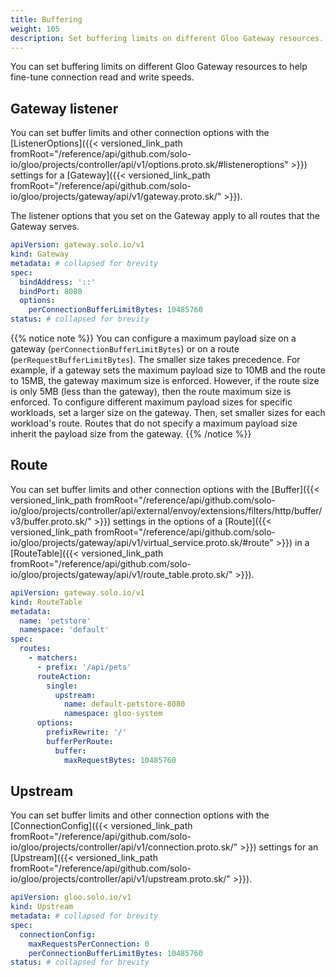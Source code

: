 ```yaml
---
title: Buffering
weight: 105
description: Set buffering limits on different Gloo Gateway resources.
---
```


You can set buffering limits on different Gloo Gateway resources to help fine-tune connection read and write speeds.

## Gateway listener

You can set buffer limits and other connection options with the [ListenerOptions]({{< versioned_link_path fromRoot="/reference/api/github.com/solo-io/gloo/projects/controller/api/v1/options.proto.sk/#listeneroptions" >}}) settings for a [Gateway]({{< versioned_link_path fromRoot="/reference/api/github.com/solo-io/gloo/projects/gateway/api/v1/gateway.proto.sk/" >}}).

The listener options that you set on the Gateway apply to all routes that the Gateway serves.

```yaml
apiVersion: gateway.solo.io/v1
kind: Gateway
metadata: # collapsed for brevity
spec:
  bindAddress: '::'
  bindPort: 8080
  options:
    perConnectionBufferLimitBytes: 10485760
status: # collapsed for brevity
```

{{% notice note %}}
You can configure a maximum payload size on a gateway (`perConnectionBufferLimitBytes`) or on a route (`perRequestBufferLimitBytes`). The smaller size takes precedence. For example, if a gateway sets the maximum payload size to 10MB and the route to 15MB, the gateway maximum size is enforced. However, if the route size is only 5MB (less than the gateway), then the route maximum size is enforced. To configure different maximum payload sizes for specific workloads, set a larger size on the gateway. Then, set smaller sizes for each workload's route. Routes that do not specify a maximum payload size inherit the payload size from the gateway.
{{% /notice %}}


## Route

You can set buffer limits and other connection options with the [Buffer]({{< versioned_link_path fromRoot="/reference/api/github.com/solo-io/gloo/projects/controller/api/external/envoy/extensions/filters/http/buffer/v3/buffer.proto.sk/" >}}) settings in the options of a [Route]({{< versioned_link_path fromRoot="/reference/api/github.com/solo-io/gloo/projects/gateway/api/v1/virtual_service.proto.sk/#route" >}}) in a [RouteTable]({{< versioned_link_path fromRoot="/reference/api/github.com/solo-io/gloo/projects/gateway/api/v1/route_table.proto.sk/" >}}).

```yaml
apiVersion: gateway.solo.io/v1
kind: RouteTable
metadata:
  name: 'petstore'
  namespace: 'default'
spec:
  routes:
    - matchers:
      - prefix: '/api/pets'
      routeAction:
        single:
          upstream:
            name: default-petstore-8080
            namespace: gloo-system
      options:
        prefixRewrite: '/'
        bufferPerRoute: 
          buffer: 
            maxRequestBytes: 10485760  
```

## Upstream

You can set buffer limits and other connection options with the [ConnectionConfig]({{< versioned_link_path fromRoot="/reference/api/github.com/solo-io/gloo/projects/controller/api/v1/connection.proto.sk/" >}}) settings for an [Upstream]({{< versioned_link_path fromRoot="/reference/api/github.com/solo-io/gloo/projects/controller/api/v1/upstream.proto.sk/" >}}).

```yaml
apiVersion: gloo.solo.io/v1
kind: Upstream
metadata: # collapsed for brevity
spec:
  connectionConfig:
    maxRequestsPerConnection: 0
    perConnectionBufferLimitBytes: 10485760
status: # collapsed for brevity
```
